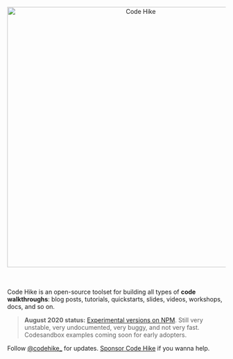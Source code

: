 <div align="center">
<br/>
<a href="https://codehike.org/">
<img alt="Code Hike" src="https://user-images.githubusercontent.com/1911623/84699147-674e6e00-af27-11ea-947a-a9362715f78d.png" width="600" />
</a>
<br/>
</div>
<br/>
<br/>


Code Hike is an open-source toolset for building all types of **code walkthroughs**: blog posts, tutorials, quickstarts, slides, videos, workshops, docs, and so on.

> **August 2020 status:** [Experimental versions on NPM](https://www.npmjs.com/org/code-hike). Still very unstable, very undocumented, very buggy, and not very fast. Codesandbox examples coming soon for early adopters.


Follow [@codehike_](https://twitter.com/codehike_) for updates. [Sponsor Code Hike](https://github.com/sponsors/code-hike) if you wanna help.
